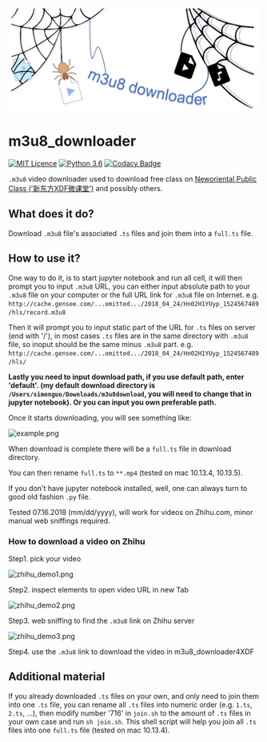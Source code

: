 <img align="center" src='./m3u8_downloader_banner.png'/>

# m3u8_downloader

[![MIT Licence](https://badges.frapsoft.com/os/mit/mit.svg?v=103)](https://opensource.org/licenses/mit-license.php)
[![Python 3.6](https://img.shields.io/badge/python-3.6-green.svg)](https://www.python.org/)
[![Codacy Badge](https://api.codacy.com/project/badge/Grade/8a0bfb403d8b417ab605e4ca1fc4690c)](https://www.codacy.com/app/sgyzetrov/m3u8_downloader4XDF?utm_source=github.com&amp;utm_medium=referral&amp;utm_content=sgyzetrov/m3u8_downloader4XDF&amp;utm_campaign=Badge_Grade)

`.m3u8` video downloader used to download free class on [Neworiental Public Class ('新东方XDF微课堂')](http://weike.xdf.cn) and possibly others.

## What does it do?

Download `.m3u8` file's associated `.ts` files and join them into a `full.ts` file.

## How to use it?

One way to do it, is to start jupyter notebook and run all cell, it will then prompt you to input `.m3u8` URL, you can either input absolute path to your `.m3u8` file on your computer or the full URL link for `.m3u8` file on Internet. 
e.g. `http://cache.gensee.com/...omitted.../2018_04_24/Hn02H1YUyp_1524567489/hls/record.m3u8`

Then it will prompt you to input static part of the URL for `.ts` files on server (end with \'/\'), in most cases `.ts` files are in the same directory with `.m3u8` file, so inoput should be the same minus `.m3u8` part. 
e.g. `http://cache.gensee.com/...omitted.../2018_04_24/Hn02H1YUyp_1524567489/hls/`

**Lastly you need to input download path, if you use default path, enter 'default'. (my default download directory is `/Users/simonguo/Downloads/m3u8download`, you will need to change that in jupyter notebook). Or you can input you own preferable path.**

Once it starts downloading, you will see something like:

![example.png](https://github.com/sgyzetrov/m3u8_downloader4XDF/blob/master/example.png)

When download is complete there will be a `full.ts` file in download directory.

You can then rename `full.ts` to `**.mp4` (tested on mac 10.13.4, 10.13.5).

If you don't have jupyter notebook installed, well, one can always turn to good old fashion `.py` file.

Tested 07.16.2018 (mm/dd/yyyy), will work for videos on Zhihu.com, minor manual web sniffings required.

### How to download a video on Zhihu

Step1. pick your video

![zhihu_demo1.png](https://github.com/sgyzetrov/m3u8_downloader4XDF/blob/master/zhihu_demo1.png)

Step2. inspect elements to open video URL in new Tab

![zhihu_demo2.png](https://github.com/sgyzetrov/m3u8_downloader4XDF/blob/master/zhihu_demo2.png)

Step3. web sniffing to find the `.m3u8` link on Zhihu server

![zhihu_demo3.png](https://github.com/sgyzetrov/m3u8_downloader4XDF/blob/master/zhihu_demo3.png)

Step4. use the `.m3u8` link to download the video in m3u8_downloader4XDF

## Additional material

If you already downloaded `.ts` files on your own, and only need to join them into one `.ts` file, you can rename all `.ts` files into numeric order (e.g. `1.ts`, `2.ts`, ...), then modify number '716' in `join.sh` to the amount of `.ts` files in your own case and run `sh join.sh`. This shell script will help you join all `.ts` files into one `full.ts` file (tested on mac 10.13.4).

